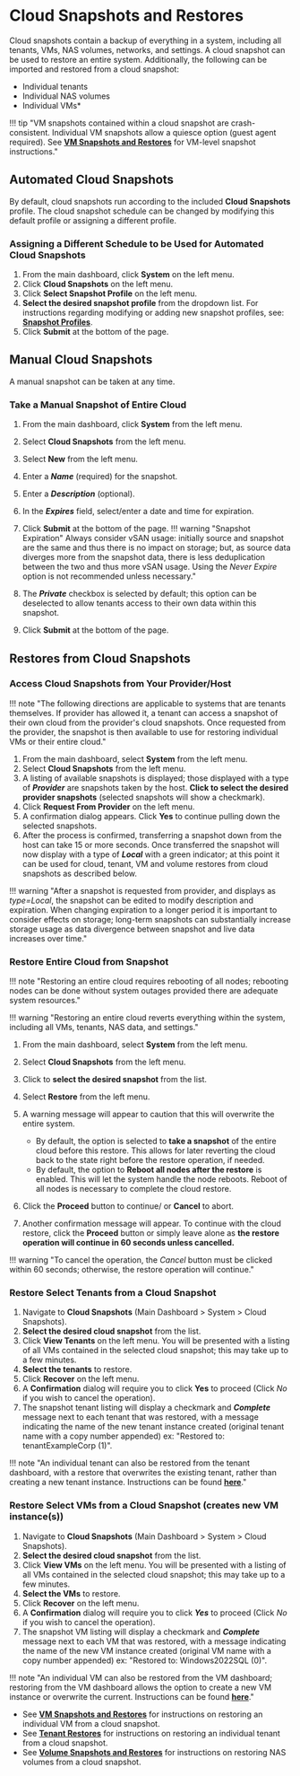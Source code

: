# Cloud Snapshots and Restores

Cloud snapshots contain a backup of everything in a system, including all tenants, VMs, NAS volumes, networks, and settings. A cloud snapshot can be used to restore an entire system. Additionally, the following can be imported and restored from a cloud snapshot:

- Individual tenants
- Individual NAS volumes
- Individual VMs*

!!! tip "VM snapshots contained within a cloud snapshot are crash-consistent. Individual VM snapshots allow a quiesce option (guest agent required). See [**VM Snapshots and Restores**](/product-guide/backup-dr/vm-snapshots-restores) for VM-level snapshot instructions."

## Automated Cloud Snapshots

By default, cloud snapshots run according to the included **Cloud Snapshots** profile. The cloud snapshot schedule can be changed by modifying this default profile or assigning a different profile.

### Assigning a Different Schedule to be Used for Automated Cloud Snapshots

1. From the main dashboard, click **System** on the left menu.
2. Click **Cloud Snapshots** on the left menu.
3. Click **Select Snapshot Profile** on the left menu.
4. **Select the desired snapshot profile** from the dropdown list. For instructions regarding modifying or adding new snapshot profiles, see: [**Snapshot Profiles**](/product-guide/backup-dr/vm-snapshots-restores).
5. Click **Submit** at the bottom of the page.

## Manual Cloud Snapshots

A manual snapshot can be taken at any time.

### Take a Manual Snapshot of Entire Cloud

1. From the main dashboard, click **System** from the left menu.
2. Select **Cloud Snapshots** from the left menu.
3. Select **New** from the left menu.
4. Enter a ***Name*** (required) for the snapshot.
5. Enter a ***Description*** (optional).
6. In the ***Expires*** field, select/enter a date and time for expiration.
7. Click **Submit** at the bottom of the page.
!!! warning "Snapshot Expiration"
    Always consider vSAN usage: initially source and snapshot are the same and thus there is no impact on storage; but, as source data diverges more from the snapshot data, there is less deduplication between the two and thus more vSAN usage. Using the *Never Expire* option is not recommended unless necessary."

8. The ***Private*** checkbox is selected by default; this option can be deselected to allow tenants access to their own data within this snapshot.
9. Click **Submit** at the bottom of the page.

## Restores from Cloud Snapshots

### Access Cloud Snapshots from Your Provider/Host

!!! note "The following directions are applicable to systems that are tenants themselves. If provider has allowed it, a tenant can access a snapshot of their own cloud from the provider's cloud snapshots. Once requested from the provider, the snapshot is then available to use for restoring individual VMs or their entire cloud."

1. From the main dashboard, select **System** from the left menu.
2. Select **Cloud Snapshots** from the left menu.
3. A listing of available snapshots is displayed; those displayed with a type of ***Provider*** are snapshots taken by the host. **Click to select the desired provider snapshots** (selected snapshots will show a checkmark).
4. Click **Request From Provider** on the left menu.
5. A confirmation dialog appears. Click **Yes** to continue pulling down the selected snapshots.
6. After the process is confirmed, transferring a snapshot down from the host can take 15 or more seconds. Once transferred the snapshot will now display with a type of ***Local*** with a green indicator; at this point it can be used for cloud, tenant, VM and volume restores from cloud snapshots as described below.

!!! warning "After a snapshot is requested from provider, and displays as *type=Local*, the snapshot can be edited to modify description and expiration. When changing expiration to a longer period it is important to consider effects on storage; long-term snapshots can substantially increase storage usage as data divergence between snapshot and live data increases over time."

### Restore Entire Cloud from Snapshot

!!! note "Restoring an entire cloud requires rebooting of all nodes; rebooting nodes can be done without system outages provided there are adequate system resources."

!!! warning "Restoring an entire cloud reverts everything within the system, including all VMs, tenants, NAS data, and settings."

1. From the main dashboard, select **System** from the left menu.
2. Select **Cloud Snapshots** from the left menu.
3. Click to **select the desired snapshot** from the list.
4. Select **Restore** from the left menu.
5. A warning message will appear to caution that this will overwrite the entire system.
    - By default, the option is selected to **take a snapshot** of the entire cloud before this restore. This allows for later reverting the cloud back to the state right before the restore operation, if needed.
    - By default, the option to **Reboot all nodes after the restore** is enabled. This will let the system handle the node reboots.
   Reboot of all nodes is necessary to complete the cloud restore.

6. Click the **Proceed** button to continue/ or **Cancel** to abort.
7. Another confirmation message will appear. To continue with the cloud restore, click the **Proceed** button or simply leave alone as **the restore operation will continue in 60 seconds unless cancelled.**

!!! warning "To cancel the operation, the *Cancel* button must be clicked within 60 seconds; otherwise, the restore operation will continue."

### Restore Select Tenants from a Cloud Snapshot

1. Navigate to **Cloud Snapshots** (Main Dashboard > System > Cloud Snapshots).
2. **Select the desired cloud snapshot** from the list.
3. Click **View Tenants** on the left menu. You will be presented with a listing of all VMs contained in the selected cloud snapshot; this may take up to a few minutes.
4. **Select the tenants** to restore.
5. Click **Recover** on the left menu.
6. A **Confirmation** dialog will require you to click **Yes** to proceed (Click *No* if you wish to cancel the operation).
7. The snapshot tenant listing will display a checkmark and ***Complete*** message next to each tenant that was restored, with a message indicating the name of the new tenant instance created (original tenant name with a copy number appended) ex: "Restored to: tenantExampleCorp (1)".

!!! note "An individual tenant can also be restored from the tenant dashboard, with a restore that overwrites the existing tenant, rather than creating a new tenant instance. Instructions can be found [**here**](/product-guide/tenants/tenant-snapshots#restore-a-tenant-from-snapshot-overwrite-existing)."

### Restore Select VMs from a Cloud Snapshot (creates new VM instance(s))

1. Navigate to **Cloud Snapshots** (Main Dashboard > System > Cloud Snapshots).
2. **Select the desired cloud snapshot** from the list.
3. Click **View VMs** on the left menu. You will be presented with a listing of all VMs contained in the selected cloud snapshot; this may take up to a few minutes.
4. **Select the VMs** to restore.
5. Click **Recover** on the left menu.
6. A **Confirmation** dialog will require you to click ***Yes*** to proceed (Click *No* if you wish to cancel the operation).
7. The snapshot VM listing will display a checkmark and ***Complete*** message next to each VM that was restored, with a message indicating the name of the new VM instance created (original VM name with a copy number appended) ex: "Restored to: Windows2022SQL (0)".

!!! note "An individual VM can also be restored from the VM dashboard; restoring from the VM dashboard allows the option to create a new VM instance or overwrite the current. Instructions can be found [**here**](/product-guide/backup-dr/vm-snapshots-restores#restore-a-vm-snapshot-to-overwrite-existing-current-version-of-vm)."

- See [**VM Snapshots and Restores**](/product-guide/backup-dr/vm-snapshots-restores) for instructions on restoring an individual VM from a cloud snapshot.
- See [**Tenant Restores**](/product-guide/tenants/tenant-restores) for instructions on restoring an individual tenant from a cloud snapshot.
- See [**Volume Snapshots and Restores**](/product-guide/nas/volume-snapshots-restores) for instructions on restoring NAS volumes from a cloud snapshot.